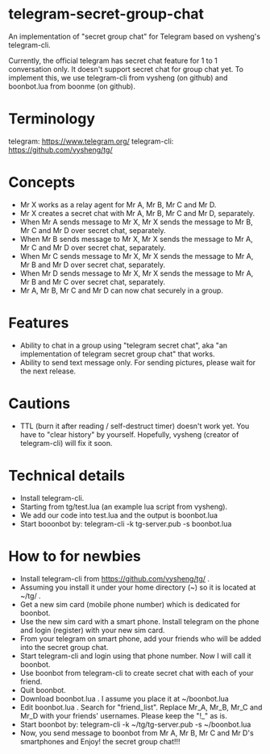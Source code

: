 telegram-secret-group-chat
==========================

An implementation of "secret group chat" for Telegram based on vysheng's telegram-cli.

Currently, the official telegram has secret chat feature for 1 to 1 conversation only.  It doesn't support secret chat for group chat yet.  To implement this, we use telegram-cli from vysheng (on github) and boonbot.lua from boonme (on github).

Terminology
===========
telegram: https://www.telegram.org/
telegram-cli: https://github.com/vysheng/tg/

Concepts
========
- Mr X works as a relay agent for Mr A, Mr B, Mr C and Mr D.
- Mr X creates a secret chat with Mr A, Mr B, Mr C and Mr D, separately.
- When Mr A sends message to Mr X, Mr X sends the message to Mr B, Mr C and Mr D over secret chat, separately.
- When Mr B sends message to Mr X, Mr X sends the message to Mr A, Mr C and Mr D over secret chat, separately.
- When Mr C sends message to Mr X, Mr X sends the message to Mr A, Mr B and Mr D over secret chat, separately.
- When Mr D sends message to Mr X, Mr X sends the message to Mr A, Mr B and Mr C over secret chat, separately.
- Mr A, Mr B, Mr C and Mr D can now chat securely in a group.

Features
========
- Ability to chat in a group using "telegram secret chat", aka "an implementation of telegram secret group chat" that works.
- Ability to send text message only.  For sending pictures, please wait for the next release.

Cautions
========
- TTL (burn it after reading / self-destruct timer) doesn't work yet.  You have to "clear history" by yourself.  Hopefully, vysheng (creator of telegram-cli) will fix it soon.

Technical details
=================
- Install telegram-cli.
- Starting from tg/test.lua (an example lua script from vysheng).
- We add our code into test.lua and the output is boonbot.lua
- Start booonbot by: telegram-cli -k tg-server.pub -s boonbot.lua

How to for newbies
==================
- Install telegram-cli from https://github.com/vysheng/tg/ .
- Assuming you install it under your home directory (~) so it is located at ~/tg/ .
- Get a new sim card (mobile phone number) which is dedicated for boonbot.
- Use the new sim card with a smart phone.  Install telegram on the phone and login (register) with your new sim card.
- From your telegram on smart phone, add your friends who will be added into the secret group chat.
- Start telegram-cli and login using that phone number.  Now I will call it boonbot.
- Use boonbot from telegram-cli to create secret chat with each of your friend.
- Quit boonbot.
- Download boonbot.lua .  I assume you place it at ~/boonbot.lua
- Edit boonbot.lua .  Search for "friend_list".  Replace Mr_A, Mr_B, Mr_C and Mr_D with your friends' usernames.  Please keep the "!_" as is.
- Start boonbot by: telegram-cli -k ~/tg/tg-server.pub -s ~/boonbot.lua
- Now, you send message to boonbot from Mr A, Mr B, Mr C and Mr D's smartphones and Enjoy! the secret group chat!!!
